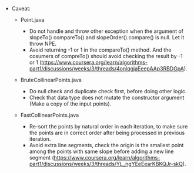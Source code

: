 - Caveat:
  - Point.java
    - Do not handle and throw other exception when the argument of slopeTo() compareTo() and slopeOrder().compare() is null. Let it throw NPE.
    - Avoid returning -1 or 1 in the compareTo() method. And the cosumers of compreTo() should avoid checking the result by -1 or 1 (https://www.coursera.org/learn/algorithms-part1/discussions/weeks/3/threads/4onlqgjaEeepAAp3RBDGpA).

  - BruteCollinearPoints.java
    - Do null check and duplicate check first, before doing other logic.
    - Check that data type does not mutate the constructor argument (Make a copy of the input points).

  - FastCollinearPoints.java
    - Re-sort the points by natural order in each iteration, to make sure the points are in correct order after being processed in previous iteration.
    - Avoid extra line segments, check the origin is the smallest point among the points with same slope before adding a new line segment (https://www.coursera.org/learn/algorithms-part1/discussions/weeks/3/threads/YL_ngYEeEearKBKQJr-skQ).





